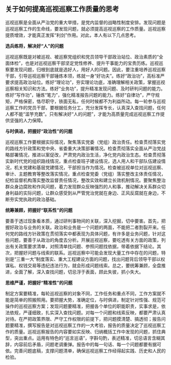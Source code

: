 ## 关于如何提高巡视巡察工作质量的思考 
 
巡视巡察是全面从严治党的重大举措，是党内监督的战略性制度安排。发现问题是巡视巡察工作的生命线，要发现问题，就必须提高巡视巡察的工作质量。巡视巡察提质增效，才能真正发挥“利剑”作用。对此，本人有以下几点思考。

**选兵练将，解决好“人”的问题**

巡视巡察既是对被巡视、被巡察党组织和党员领导干部政治站位、政治素质的“全面体检”，也是对巡视巡察干部坚定党性修养、提升干事能力的宝贵历练。巡视巡察要发现问题，归根到底就是选好人，用好人的问题。因此，要注重培养巡视巡察干部，引导巡视巡察干部锤炼本领，练就一身“好功夫”。练好“政治功”，高标准严要求提高政治站位。练好“理论功”，夯实理论功底，准确理解相关政策，掌握巡视巡察相关知识和方法。练好“业务功”，提升精准发现问题、及时研判问题的能力。练好“写作功”，锤炼“笔力”，强化精准报告问题的能力。练好“自律功”，严守规矩，严格保密，恪尽职守，铁面无私，任何时候都不为利益所动。每一轮参与巡视巡察工作的党员干部，要根据任务分工，充分发挥专长，认真深入查找问题，任何人都不能“滥竽充数”。只有解决好“人的问题”，才能为高质量完成巡视巡察工作提供坚强的人力保障。

**与时俱进，把握好“政治性”的问题**

巡视巡察工作要根据实际情况，聚焦落实党委（党组）政治责任。检查贯彻落实党的路线方针政策和党中央、省委重大决策部署情况。检查贯彻落实全面从严治党战略部署情况，推进以案促改，严肃党内政治生活，净化党内政治生态。检查贯彻落实新时代党的组织路线情况，重点检查班子建设情况，选人用人和干部队伍建设情况，机关党建和基层党建情况，干部担当作为情况。检查被巡视单位对巡视巡察、审计、主题教育等整改落实情况，重点检查党委（党组）落实整改主体责任情况，纪检监督机构落实整改监督责任情况，整改实效和建立长效机制情况。要聚焦整治群众身边腐败和作风问题，着力发现群众反映强烈的人和事，推动解决关系群众切身利益的实际问题，让群众感受到从严管党治党就在身边、正风反腐就在身边，不断夯实党执政的政治基础。

**统筹兼顾，把握好“联系性”的问题**

要善于透过现象看本质，通过研判事物间的关联，深入挖掘，切中要害。首先，把握好政治与业务的关联。政治和业务是一个问题的两面，不能把二者割裂开来。任何党的路线方针政策在贯彻落实中都表现为具体问题，有许多是业务问题，针对这些问题，要善于从政治的角度去分析。开展巡视巡察，要吃透有关方面的政策，列出有关政策要求清单，对照清单找问题、参照问题找依据，带着依据下结论。其次，把握好问题与线索的联系。巡视巡察中可能会发现大量工作中存在的问题，特别是“三重一大”制度落实、重大工程建设方面的问题，找出问题背后领导干部以权谋私、权钱交易等违纪违法行为，就会形成问题线索。总之，要统筹兼顾，全盘推进，全面了解，深入查找问题，切忌浮于表面，顾此失彼，抓小失大。

**思维严谨，把握好“精准性”的问题**

制定方案要精准，每轮巡视巡察的对象不同，工作任务和重点不同，工作方案就不能是简单的照搬照用。要把握大势，准确定位，与时俱进，制定针对性强、规范可操作的巡视巡察方案；发现问题要精准，把握各个单位的职能职责，实事求是，依法依规，严谨细致，扎实深入查找问题。对每一个问题和线索反映，都要严肃认真对待。在严把政策界限、严守工作权限的前提下，把问题摸清楚、搞透彻；报告问题要精准，撰写报告是对巡视巡察工作的一大考验，报告的质量决定了巡视巡察工作的质量。巡视巡察报告的内容要如实反映、归纳概括工作中发现的问题，抓住典型，突出重点。运用有特色的“巡言巡语”，字斟句酌，表述精准，切忌语言含糊其辞，内容前后矛盾，问题老调重弹。报告中的每一句话、每一个问题都要有据可依。完善问题底稿，支撑问题清单，确保巡视巡察工作经得起实践、历史和人民的检验。
